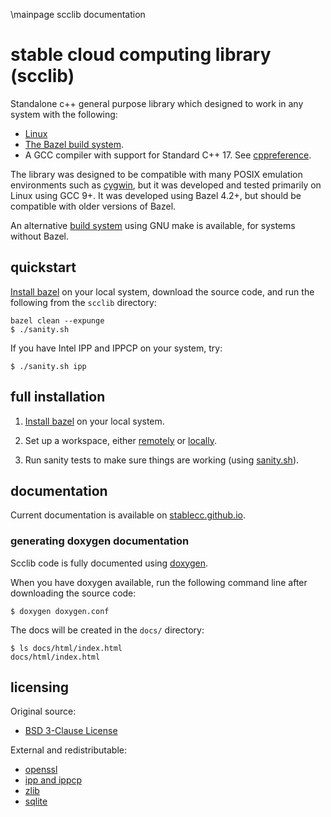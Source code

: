 \mainpage scclib documentation
# stable cloud computing library (scclib)

Standalone c++ general purpose library which designed to work in any system with the following:
* [Linux](https://www.linux.org/)
* [The Bazel build system](https://bazel.build/).
* A GCC compiler with support for Standard C++ 17. See
[cppreference](https://en.cppreference.com/w/cpp/17).

The library was designed to be compatible with many POSIX emulation environments such as
[cygwin](https://www.cygwin.com/), but it was developed and tested
primarily on Linux using GCC 9+. It was developed using Bazel 4.2+, but should be compatible
with older versions of Bazel.

An alternative [build system](make/) using GNU make is available, for systems without Bazel.

## quickstart

[Install bazel](install_bazel.md) on your local system, download the source code,
and run the following from the ```scclib``` directory:
```
bazel clean --expunge
$ ./sanity.sh
```
If you have Intel IPP and IPPCP on your system, try:
```
$ ./sanity.sh ipp
```

## full installation

1. [Install bazel](install_bazel.md) on your local system.

2. Set up a workspace, either [remotely](workspace_remote.md) or [locally](workspace_local.md).

3. Run sanity tests to make sure things are working (using [sanity.sh](sanity.sh)).

## documentation

Current documentation is available on
[stablecc.github.io](https://stablecc.github.io/scclib-doxygen/).

### generating doxygen documentation

Scclib code is fully documented using [doxygen](https://www.doxygen.nl/index.html).

When you have doxygen available, run the following command line after downloading the source
code:
```
$ doxygen doxygen.conf
```

The docs will be created in the `docs/` directory:
```
$ ls docs/html/index.html 
docs/html/index.html
```

## licensing

Original source:
* [BSD 3-Clause License](lic/bsd_3_clause.txt)

External and redistributable:
* [openssl](lic/openssl.txt)
* [ipp and ippcp](lic/intel.txt)
* [zlib](lic/zlib.txt)
* [sqlite](lic/sqlite.txt)
